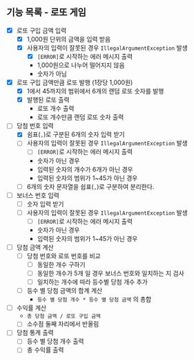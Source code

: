 기능 목록 - 로또 게임 
---

- [X] 로또 구입 금액 입력  
  - [X] 1,000원 단위의 금액을 입력 받음
  - [X] 사용자의 입력이 잘못된 경우 `IllegalArgumentException` 발생
    - [X] `[ERROR]`로 시작하는 에러 메시지 출력
    - 1,000원으로 나누어 떨어지지 않음
    - 숫자가 아님     
        

- [X] 로또 구입 금액만큼 로또 발행 (1장당 1,000원)
  - [X] 1에서 45까지의 범위에서 6개의 랜덤 로또 숫자를 발행
  - [X] 발행된 로또 출력
    - 로또 개수 출력
    - 로또 개수만큼 랜덤 로또 숫자 출력
     

- [ ] 당첨 번호 입력
  - [X] 쉼표(`,`)로 구분된 6개의 숫자 입력 받기
  - [ ] 사용자의 입력이 잘못된 경우 `IllegalArgumentException` 발생
     - [ ] `[ERROR]`로 시작하는 에러 메시지 출력
     - 숫자가 아닌 경우 
     - 입력된 숫자의 개수가 6개가 아닌 경우 
     - 입력된 숫자의 범위가 1~45가 아닌 경우
  - [ ] 6개의 숫자 문자열을 쉽표(`,`)로 구분하여 분리한다. 

- [ ] 보너스 번호 입력
  - [ ] 숫자 입력 받기
  - [ ] 사용자의 입력이 잘못된 경우 `IllegalArgumentException` 발생
      - [ ] `[ERROR]`로 시작하는 에러 메시지 출력
      - 숫자가 아닌 경우 
      - 입력된 숫자의 범위가 1~45가 아닌 경우
  

- [ ] 당첨 금액 계산
  - [ ] 당첨 번호와 로또 번호를 비교
    - [ ] 동일한 개수 구하기 
    - [ ] 동일한 개수가 5개 일 경우 보너스 번호와 일치하는 지 검사
    - [ ] 일치하는 개수에 따라 등수별 당첨 개수 추가 
  - [ ] 등수 별 당첨 금액의 합계 계산
    - `등수 별 당첨 개수 * 등수 별 당첨 금액` 의 총합


- [ ] 수익률 계산
  - `총 당첨 금액 / 로또 구입 금액`
  - [ ] 소수점 둘째 자리에서 반올림

- [ ] 당첨 통계 출력
  - [ ] 등수 별 당첨 개수 출력
  - [ ] 총 수익률 출력